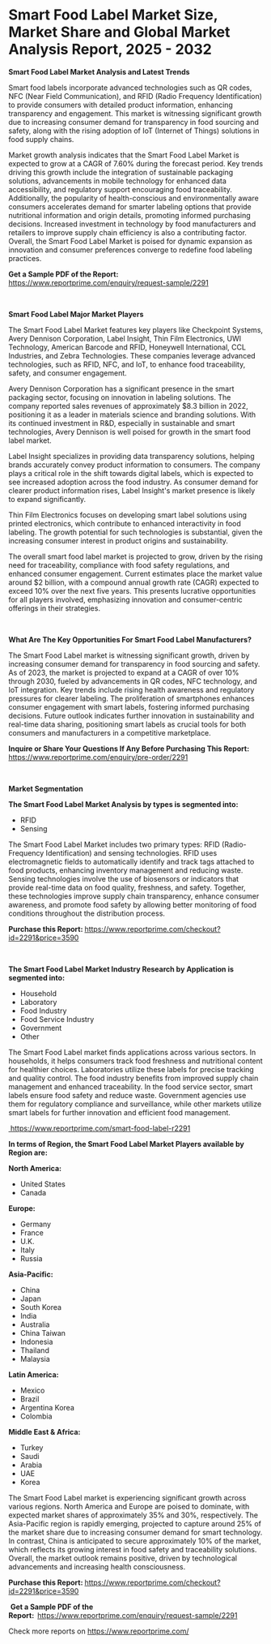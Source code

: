 <p><h1>Smart Food Label Market Size, Market Share and Global Market Analysis Report, 2025 - 2032</h1></p><p><strong>Smart Food Label Market Analysis and Latest Trends</strong></p>
<p><p>Smart food labels incorporate advanced technologies such as QR codes, NFC (Near Field Communication), and RFID (Radio Frequency Identification) to provide consumers with detailed product information, enhancing transparency and engagement. This market is witnessing significant growth due to increasing consumer demand for transparency in food sourcing and safety, along with the rising adoption of IoT (Internet of Things) solutions in food supply chains.</p><p>Market growth analysis indicates that the Smart Food Label Market is expected to grow at a CAGR of 7.60% during the forecast period. Key trends driving this growth include the integration of sustainable packaging solutions, advancements in mobile technology for enhanced data accessibility, and regulatory support encouraging food traceability. Additionally, the popularity of health-conscious and environmentally aware consumers accelerates demand for smarter labeling options that provide nutritional information and origin details, promoting informed purchasing decisions. Increased investment in technology by food manufacturers and retailers to improve supply chain efficiency is also a contributing factor. Overall, the Smart Food Label Market is poised for dynamic expansion as innovation and consumer preferences converge to redefine food labeling practices.</p></p>
<p><strong>Get a Sample PDF of the Report:&nbsp;</strong> <a href="https://www.reportprime.com/enquiry/request-sample/2291?utm_campaign=2269&utm_medium=2&utm_source=Github&utm_content=ia&utm_term=18032025&utm_id=smart-food-label">https://www.reportprime.com/enquiry/request-sample/2291</a></p>
<p>&nbsp;</p>
<p><strong>Smart Food Label Major Market Players</strong></p>
<p><p>The Smart Food Label Market features key players like Checkpoint Systems, Avery Dennison Corporation, Label Insight, Thin Film Electronics, UWI Technology, American Barcode and RFID, Honeywell International, CCL Industries, and Zebra Technologies. These companies leverage advanced technologies, such as RFID, NFC, and IoT, to enhance food traceability, safety, and consumer engagement.</p><p>Avery Dennison Corporation has a significant presence in the smart packaging sector, focusing on innovation in labeling solutions. The company reported sales revenues of approximately $8.3 billion in 2022, positioning it as a leader in materials science and branding solutions. With its continued investment in R&D, especially in sustainable and smart technologies, Avery Dennison is well poised for growth in the smart food label market.</p><p>Label Insight specializes in providing data transparency solutions, helping brands accurately convey product information to consumers. The company plays a critical role in the shift towards digital labels, which is expected to see increased adoption across the food industry. As consumer demand for clearer product information rises, Label Insight's market presence is likely to expand significantly.</p><p>Thin Film Electronics focuses on developing smart label solutions using printed electronics, which contribute to enhanced interactivity in food labeling. The growth potential for such technologies is substantial, given the increasing consumer interest in product origins and sustainability.</p><p>The overall smart food label market is projected to grow, driven by the rising need for traceability, compliance with food safety regulations, and enhanced consumer engagement. Current estimates place the market value around $2 billion, with a compound annual growth rate (CAGR) expected to exceed 10% over the next five years. This presents lucrative opportunities for all players involved, emphasizing innovation and consumer-centric offerings in their strategies.</p></p>
<p>&nbsp;</p>
<p><strong>What Are The Key Opportunities For Smart Food Label Manufacturers?</strong></p>
<p><p>The Smart Food Label market is witnessing significant growth, driven by increasing consumer demand for transparency in food sourcing and safety. As of 2023, the market is projected to expand at a CAGR of over 10% through 2030, fueled by advancements in QR codes, NFC technology, and IoT integration. Key trends include rising health awareness and regulatory pressures for clearer labeling. The proliferation of smartphones enhances consumer engagement with smart labels, fostering informed purchasing decisions. Future outlook indicates further innovation in sustainability and real-time data sharing, positioning smart labels as crucial tools for both consumers and manufacturers in a competitive marketplace.</p></p>
<p><strong>Inquire or Share Your Questions If Any Before Purchasing This Report:</strong> <a href="https://www.reportprime.com/enquiry/pre-order/2291?utm_campaign=2269&utm_medium=2&utm_source=Github&utm_content=ia&utm_term=18032025&utm_id=smart-food-label">https://www.reportprime.com/enquiry/pre-order/2291</a></p>
<p>&nbsp;</p>
<p><strong>Market Segmentation</strong></p>
<p><strong>The Smart Food Label Market Analysis by types is segmented into:</strong></p>
<p><ul><li>RFID</li><li>Sensing</li></ul></p>
<p><p>The Smart Food Label Market includes two primary types: RFID (Radio-Frequency Identification) and sensing technologies. RFID uses electromagnetic fields to automatically identify and track tags attached to food products, enhancing inventory management and reducing waste. Sensing technologies involve the use of biosensors or indicators that provide real-time data on food quality, freshness, and safety. Together, these technologies improve supply chain transparency, enhance consumer awareness, and promote food safety by allowing better monitoring of food conditions throughout the distribution process.</p></p>
<p><strong>Purchase this Report:&nbsp;</strong><a href="https://www.reportprime.com/checkout?id=2291&price=3590&utm_campaign=2269&utm_medium=2&utm_source=Github&utm_content=ia&utm_term=18032025&utm_id=smart-food-label">https://www.reportprime.com/checkout?id=2291&price=3590</a></p>
<p>&nbsp;</p>
<p><strong>The Smart Food Label Market Industry Research by Application is segmented into:</strong></p>
<p><ul><li>Household</li><li>Laboratory</li><li>Food Industry</li><li>Food Service Industry</li><li>Government</li><li>Other</li></ul></p>
<p><p>The Smart Food Label market finds applications across various sectors. In households, it helps consumers track food freshness and nutritional content for healthier choices. Laboratories utilize these labels for precise tracking and quality control. The food industry benefits from improved supply chain management and enhanced traceability. In the food service sector, smart labels ensure food safety and reduce waste. Government agencies use them for regulatory compliance and surveillance, while other markets utilize smart labels for further innovation and efficient food management.</p></p>
<p><a href="https://www.reportprime.com/smart-food-label-r2291?utm_campaign=2269&utm_medium=2&utm_source=Github&utm_content=ia&utm_term=18032025&utm_id=smart-food-label">&nbsp;https://www.reportprime.com/smart-food-label-r2291</a></p>
<p><strong>In terms of Region, the Smart Food Label Market Players available by Region are:</strong></p>
<p>
    <p> <strong> North America: </strong>
        <ul>
            <li>United States</li>
            <li>Canada</li>
        </ul>
        </p> 
    <p> <strong> Europe: </strong>
        <ul>
            <li>Germany</li>
            <li>France</li>
            <li>U.K.</li>
            <li>Italy</li>
            <li>Russia</li>
        </ul>
        </p> 
    <p> <strong> Asia-Pacific: </strong>
        <ul>
            <li>China</li>
            <li>Japan</li>
            <li>South Korea</li>
            <li>India</li>
            <li>Australia</li>
            <li>China Taiwan</li>
            <li>Indonesia</li>
            <li>Thailand</li>
            <li>Malaysia</li>
        </ul>
        </p> 
    <p> <strong> Latin America: </strong>
        <ul>
            <li>Mexico</li>
            <li>Brazil</li>
            <li>Argentina Korea</li>
            <li>Colombia</li>
        </ul>
        </p> 
    <p> <strong> Middle East & Africa: </strong>
        <ul>
            <li>Turkey</li>
            <li>Saudi</li>
            <li>Arabia</li>
            <li>UAE</li>
            <li>Korea</li>
        </ul>
    </p>
    </p>
<p><p>The Smart Food Label market is experiencing significant growth across various regions. North America and Europe are poised to dominate, with expected market shares of approximately 35% and 30%, respectively. The Asia-Pacific region is rapidly emerging, projected to capture around 25% of the market share due to increasing consumer demand for smart technology. In contrast, China is anticipated to secure approximately 10% of the market, which reflects its growing interest in food safety and traceability solutions. Overall, the market outlook remains positive, driven by technological advancements and increasing health consciousness.</p></p>
<p><strong>Purchase this Report: </strong><a href="https://www.reportprime.com/checkout?id=2291&price=3590&utm_campaign=2269&utm_medium=2&utm_source=Github&utm_content=ia&utm_term=18032025&utm_id=smart-food-label">https://www.reportprime.com/checkout?id=2291&price=3590</a></p>
<p>&nbsp;<strong>Get a Sample PDF of the Report:&nbsp;&nbsp;</strong><a href="https://www.reportprime.com/enquiry/request-sample/2291?utm_campaign=2269&utm_medium=2&utm_source=Github&utm_content=ia&utm_term=18032025&utm_id=smart-food-label">https://www.reportprime.com/enquiry/request-sample/2291</a></p>
<p><strong></strong></p>
<p>Check more reports on <a href="https://www.reportprime.com/?utm_campaign=2269&utm_medium=2&utm_source=Github&utm_content=ia&utm_term=18032025&utm_id=smart-food-label">https://www.reportprime.com/</a></p>